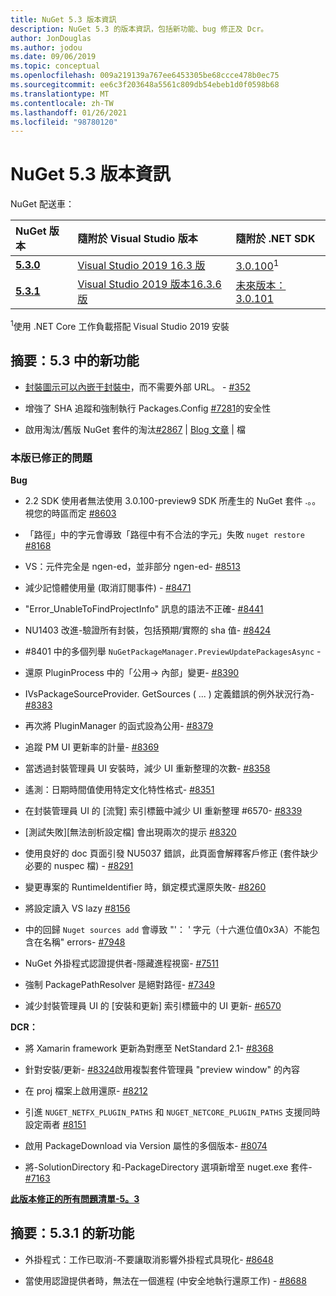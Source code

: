 ```yaml
---
title: NuGet 5.3 版本資訊
description: NuGet 5.3 的版本資訊，包括新功能、bug 修正及 Dcr。
author: JonDouglas
ms.author: jodou
ms.date: 09/06/2019
ms.topic: conceptual
ms.openlocfilehash: 009a219139a767ee6453305be68ccce478b0ec75
ms.sourcegitcommit: ee6c3f203648a5561c809db54ebeb1d0f0598b68
ms.translationtype: MT
ms.contentlocale: zh-TW
ms.lasthandoff: 01/26/2021
ms.locfileid: "98780120"
---
```

# <a name="nuget-53-release-notes"></a>NuGet 5.3 版本資訊

NuGet 配送車：

| NuGet 版本 | 隨附於 Visual Studio 版本| 隨附於 .NET SDK|
|:---|:---|:---|
| [**5.3.0**](https://nuget.org/downloads) | [Visual Studio 2019 16.3 版](https://visualstudio.microsoft.com/downloads/) | [3.0.100](https://dotnet.microsoft.com/download/dotnet-core/3.0)<sup>1</sup> |
| [**5.3.1**](https://nuget.org/downloads) | [Visual Studio 2019 版本16.3.6 版](https://visualstudio.microsoft.com/downloads/) | [未來版本：3.0.101](https://dotnet.microsoft.com/download/dotnet-core/3.0) |

<sup>1</sup>使用 .NET Core 工作負載搭配 Visual Studio 2019 安裝

## <a name="summary-whats-new-in-53"></a>摘要：5.3 中的新功能

* [封裝圖示可以內嵌于封裝中](../reference/msbuild-targets.md#packing-an-icon-image-file)，而不需要外部 URL。 - [#352](https://github.com/NuGet/Home/issues/352)

* 增強了 SHA 追蹤和強制執行 Packages.Config [#7281](https://github.com/NuGet/Home/issues/7281)的安全性

* 啟用淘汰/舊版 NuGet 套件的淘汰[#2867](https://github.com/NuGet/Home/issues/2867)  |  [Blog 文章](https://devblogs.microsoft.com/nuget/deprecating-packages-on-nuget-org/)  |  [](../nuget-org/deprecate-packages.md)檔

### <a name="issues-fixed-in-this-release"></a>本版已修正的問題

**Bug**

* 2.2 SDK 使用者無法使用 3.0.100-preview9 SDK 所產生的 NuGet 套件 .。。視您的時區而定 [#8603](https://github.com/NuGet/Home/issues/8603)

* 「路徑」中的字元會導致「路徑中有不合法的字元」失敗 `nuget restore` [#8168](https://github.com/NuGet/Home/issues/8168)

* VS：元件完全是 ngen-ed，並非部分 ngen-ed- [#8513](https://github.com/NuGet/Home/issues/8513)

* 減少記憶體使用量 (取消訂閱事件) - [#8471](https://github.com/NuGet/Home/issues/8471)

* "Error_UnableToFindProjectInfo" 訊息的語法不正確- [#8441](https://github.com/NuGet/Home/issues/8441)

* NU1403 改進-驗證所有封裝，包括預期/實際的 sha 值- [#8424](https://github.com/NuGet/Home/issues/8424)

* #8401 中的多個列舉 `NuGetPackageManager.PreviewUpdatePackagesAsync`  -  [](https://github.com/NuGet/Home/issues/8401)

* 還原 PluginProcess 中的「公用-> 內部」變更- [#8390](https://github.com/NuGet/Home/issues/8390)

* IVsPackageSourceProvider. GetSources ( ... ) 定義錯誤的例外狀況行為- [#8383](https://github.com/NuGet/Home/issues/8383)

* 再次將 PluginManager 的函式設為公用- [#8379](https://github.com/NuGet/Home/issues/8379)

* 追蹤 PM UI 更新率的計量- [#8369](https://github.com/NuGet/Home/issues/8369)

* 當透過封裝管理員 UI 安裝時，減少 UI 重新整理的次數- [#8358](https://github.com/NuGet/Home/issues/8358)

* 遙測：日期時間值使用特定文化特性格式- [#8351](https://github.com/NuGet/Home/issues/8351)

* 在封裝管理員 UI 的 [流覽] 索引標籤中減少 UI 重新整理 #6570- [#8339](https://github.com/NuGet/Home/issues/8339)

* [測試失敗][無法剖析設定檔] 會出現兩次的提示 [#8320](https://github.com/NuGet/Home/issues/8320)

* 使用良好的 doc 頁面引發 NU5037 錯誤，此頁面會解釋客戶修正 (套件缺少必要的 nuspec 檔) - [#8291](https://github.com/NuGet/Home/issues/8291)

* 變更專案的 RuntimeIdentifier 時，鎖定模式還原失敗- [#8260](https://github.com/NuGet/Home/issues/8260)

* 將設定讀入 VS lazy [#8156](https://github.com/NuGet/Home/issues/8156)

* 中的回歸 `Nuget sources add` 會導致 "'： ' 字元（十六進位值0x3A）不能包含在名稱" errors- [#7948](https://github.com/NuGet/Home/issues/7948)

* NuGet 外掛程式認證提供者-隱藏進程視窗- [#7511](https://github.com/NuGet/Home/issues/7511)

* 強制 PackagePathResolver 是絕對路徑- [#7349](https://github.com/NuGet/Home/issues/7349)

* 減少封裝管理員 UI 的 [安裝和更新] 索引標籤中的 UI 更新- [#6570](https://github.com/NuGet/Home/issues/6570)

**DCR：**

* 將 Xamarin framework 更新為對應至 NetStandard 2.1- [#8368](https://github.com/NuGet/Home/issues/8368)

* 針對安裝/更新- [#8324](https://github.com/NuGet/Home/issues/8324)啟用複製套件管理員 "preview window" 的內容

* 在 proj 檔案上啟用還原- [#8212](https://github.com/NuGet/Home/issues/8212)

* 引進 `NUGET_NETFX_PLUGIN_PATHS` 和 `NUGET_NETCORE_PLUGIN_PATHS` 支援同時設定兩者 [#8151](https://github.com/NuGet/Home/issues/8151)

* 啟用 PackageDownload via Version 屬性的多個版本- [#8074](https://github.com/NuGet/Home/issues/8074)

* 將-SolutionDirectory 和-PackageDirectory 選項新增至 nuget.exe 套件- [#7163](https://github.com/NuGet/Home/issues/7163)

**[此版本修正的所有問題清單-5。3](https://github.com/nuget/home/issues?q=is%3Aissue+is%3Aclosed+milestone%3A%225.3")**

## <a name="summary-whats-new-in-531"></a>摘要：5.3.1 的新功能

* 外掛程式：工作已取消-不要讓取消影響外掛程式具現化- [#8648](https://github.com/NuGet/Home/issues/8648)

* 當使用認證提供者時，無法在一個進程 (中安全地執行還原工作) - [#8688](https://github.com/NuGet/Home/issues/8688)
